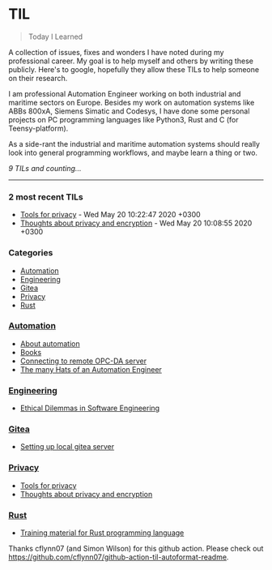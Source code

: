 # TIL
> Today I Learned

A collection of issues, fixes and wonders I have noted during my professional
career. My goal is to help myself and others by writing these publicly. Here's
to google, hopefully they allow these TILs to help someone on their research.

I am professional Automation Engineer working on both industrial and maritime
sectors on Europe. Besides my work on automation systems like ABBs 800xA,
Siemens Simatic and Codesys, I have done some personal projects on PC programming
languages like Python3, Rust and C (for Teensy-platform).

As a side-rant the industrial and maritime automation systems should really
look into general programming workflows, and maybe learn a thing or two.


_9 TILs and counting..._

---

### 2 most recent TILs

- [Tools for privacy](Privacy/privacy-tools.md) - Wed May 20 10:22:47 2020 +0300
- [Thoughts about privacy and encryption](Privacy/thoughts-privacy-encryption.md) - Wed May 20 10:08:55 2020 +0300

### Categories

- [Automation](#Automation)
- [Engineering](#Engineering)
- [Gitea](#Gitea)
- [Privacy](#Privacy)
- [Rust](#Rust)

### [Automation](#Automation)
- [About automation](Automation/about.md)
- [Books](Automation/books.md)
- [Connecting to remote OPC-DA server](Automation/connecting-to-remote-opcda-server.md)
- [The many Hats of an Automation Engineer](Automation/many-hats-of-automation-engineer.md)

### [Engineering](#Engineering)
- [Ethical Dilemmas in Software Engineering](Engineering/ethical-dilemmas-in-engineering.md)

### [Gitea](#Gitea)
- [Setting up local gitea server](Gitea/setting-up-local-gitea-server.md)

### [Privacy](#Privacy)
- [Tools for privacy](Privacy/privacy-tools.md)
- [Thoughts about privacy and encryption](Privacy/thoughts-privacy-encryption.md)

### [Rust](#Rust)
- [Training material for Rust programming language](Rust/training-material.md)

Thanks cflynn07 (and Simon Wilson) for this github action. Please check out https://github.com/cflynn07/github-action-til-autoformat-readme.

